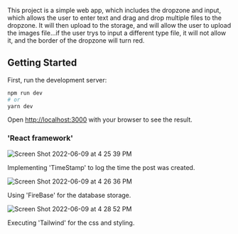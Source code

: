 This project is a simple web app, which includes the dropzone and input, which allows the user to enter text and drag and drop multiple files to the dropzone. It will then upload to the storage, and will allow the user to upload the images file...if the user trys to input a different type file, it will not allow it, and the border of the dropzone will turn red.

## Getting Started
First, run the development server:

```bash
npm run dev
# or
yarn dev
```
Open [http://localhost:3000](http://localhost:3000) with your browser to see the result.

### 'React framework'

![Screen Shot 2022-06-09 at 4 25 39 PM](https://user-images.githubusercontent.com/72527380/172939630-7d1311c5-7839-4706-b7fd-46300f52715e.png)

Implementing 'TimeStamp' to log the time the post was created.


![Screen Shot 2022-06-09 at 4 26 36 PM](https://user-images.githubusercontent.com/72527380/172939708-a008fa52-df48-4233-8861-e3468bbc3d5d.png)

Using 'FireBase' for the database storage.


![Screen Shot 2022-06-09 at 4 28 52 PM](https://user-images.githubusercontent.com/72527380/172939745-250b50f0-2921-4286-aeab-62d8a1741e3f.png)

Executing 'Tailwind' for the css and styling.

